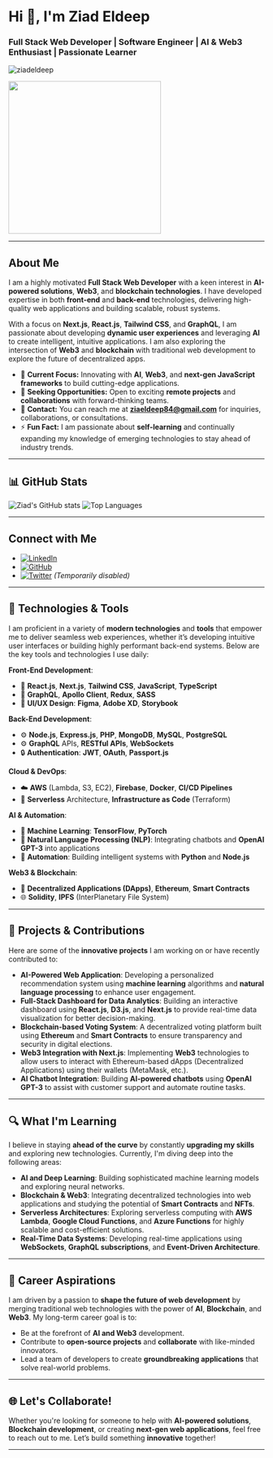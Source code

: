 # Hi 👋, I'm Ziad Eldeep

### Full Stack Web Developer | Software Engineer | AI & Web3 Enthusiast | Passionate Learner

<p align="left">
  <img src="https://komarev.com/ghpvc/?username=ziadeldeep&label=Profile%20views&color=0e75b6&style=flat" alt="ziadeldeep" />
</p>

<img src="https://user-images.githubusercontent.com/74038190/219923809-b86dc415-a0c2-4a38-bc88-ad6cf06395a8.gif" width="300" height="300">

---

## About Me

I am a highly motivated **Full Stack Web Developer** with a keen interest in **AI-powered solutions**, **Web3**, and **blockchain technologies**. I have developed expertise in both **front-end** and **back-end** technologies, delivering high-quality web applications and building scalable, robust systems.

With a focus on **Next.js**, **React.js**, **Tailwind CSS**, and **GraphQL**, I am passionate about developing **dynamic user experiences** and leveraging **AI** to create intelligent, intuitive applications. I am also exploring the intersection of **Web3** and **blockchain** with traditional web development to explore the future of decentralized apps.

- 🌱 **Current Focus:** Innovating with **AI**, **Web3**, and **next-gen JavaScript frameworks** to build cutting-edge applications.
- 💼 **Seeking Opportunities:** Open to exciting **remote projects** and **collaborations** with forward-thinking teams.
- 💬 **Contact:** You can reach me at **ziaeldeep84@gmail.com** for inquiries, collaborations, or consultations.
- ⚡ **Fun Fact:** I am passionate about **self-learning** and continually expanding my knowledge of emerging technologies to stay ahead of industry trends.

---

## 📊 GitHub Stats

![Ziad's GitHub stats](https://github-readme-stats.vercel.app/api?username=ZiadEldeep&show_icons=true&theme=radical)
![Top Languages](https://github-readme-stats.vercel.app/api/top-langs/?username=ZiadEldeep&layout=compact&theme=radical)

---

## Connect with Me

- [![LinkedIn](https://img.shields.io/badge/-LinkedIn-blue?logo=linkedin)](https://www.linkedin.com/in/ziad-eldeep-21914a216/)
- [![GitHub](https://img.shields.io/badge/-GitHub-black?logo=github)](https://github.com/ZiadEldeep)
- [![Twitter](https://img.shields.io/badge/-Twitter-00acee?logo=twitter)](https://twitter.com/ziadeldeep) *(Temporarily disabled)*

---

## 🔧 Technologies & Tools

I am proficient in a variety of **modern technologies** and **tools** that empower me to deliver seamless web experiences, whether it’s developing intuitive user interfaces or building highly performant back-end systems. Below are the key tools and technologies I use daily:

**Front-End Development**:
- 🔹 **React.js**, **Next.js**, **Tailwind CSS**, **JavaScript**, **TypeScript**
- 🔹 **GraphQL**, **Apollo Client**, **Redux**, **SASS**
- 🔹 **UI/UX Design**: **Figma**, **Adobe XD**, **Storybook**

**Back-End Development**:
- ⚙️ **Node.js**, **Express.js**, **PHP**, **MongoDB**, **MySQL**, **PostgreSQL**
- ⚙️ **GraphQL** APIs, **RESTful APIs**, **WebSockets**
- 🔒 **Authentication**: **JWT**, **OAuth**, **Passport.js**

**Cloud & DevOps**:
- ☁️ **AWS** (Lambda, S3, EC2), **Firebase**, **Docker**, **CI/CD Pipelines**
- 🚀 **Serverless** Architecture, **Infrastructure as Code** (Terraform)

**AI & Automation**:
- 🤖 **Machine Learning**: **TensorFlow**, **PyTorch**
- 🤖 **Natural Language Processing (NLP)**: Integrating chatbots and **OpenAI GPT-3** into applications
- 🔧 **Automation**: Building intelligent systems with **Python** and **Node.js**

**Web3 & Blockchain**:
- 🧠 **Decentralized Applications (DApps)**, **Ethereum**, **Smart Contracts**
- 🌐 **Solidity**, **IPFS** (InterPlanetary File System)

---

## 🚀 Projects & Contributions

Here are some of the **innovative projects** I am working on or have recently contributed to:

- **AI-Powered Web Application**: Developing a personalized recommendation system using **machine learning** algorithms and **natural language processing** to enhance user engagement.
- **Full-Stack Dashboard for Data Analytics**: Building an interactive dashboard using **React.js**, **D3.js**, and **Next.js** to provide real-time data visualization for better decision-making.
- **Blockchain-based Voting System**: A decentralized voting platform built using **Ethereum** and **Smart Contracts** to ensure transparency and security in digital elections.
- **Web3 Integration with Next.js**: Implementing **Web3** technologies to allow users to interact with Ethereum-based dApps (Decentralized Applications) using their wallets (MetaMask, etc.).
- **AI Chatbot Integration**: Building **AI-powered chatbots** using **OpenAI GPT-3** to assist with customer support and automate routine tasks.

---

## 🔍 What I'm Learning

I believe in staying **ahead of the curve** by constantly **upgrading my skills** and exploring new technologies. Currently, I'm diving deep into the following areas:

- **AI and Deep Learning**: Building sophisticated machine learning models and exploring neural networks.
- **Blockchain & Web3**: Integrating decentralized technologies into web applications and studying the potential of **Smart Contracts** and **NFTs**.
- **Serverless Architectures**: Exploring serverless computing with **AWS Lambda**, **Google Cloud Functions**, and **Azure Functions** for highly scalable and cost-efficient solutions.
- **Real-Time Data Systems**: Developing real-time applications using **WebSockets**, **GraphQL subscriptions**, and **Event-Driven Architecture**.

---

## 💼 Career Aspirations

I am driven by a passion to **shape the future of web development** by merging traditional web technologies with the power of **AI**, **Blockchain**, and **Web3**. My long-term career goal is to:

- Be at the forefront of **AI and Web3** development.
- Contribute to **open-source projects** and **collaborate** with like-minded innovators.
- Lead a team of developers to create **groundbreaking applications** that solve real-world problems.

---

## 🌐 Let's Collaborate!

Whether you're looking for someone to help with **AI-powered solutions**, **Blockchain development**, or creating **next-gen web applications**, feel free to reach out to me. Let’s build something **innovative** together!

---

